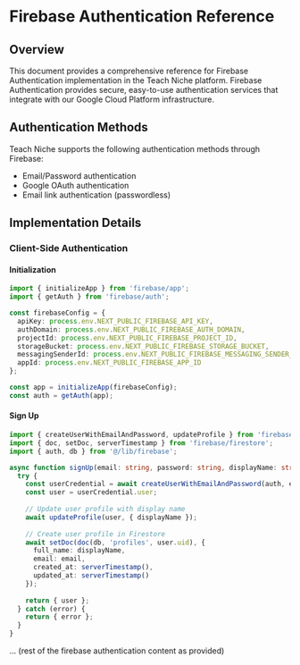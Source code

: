 # Firebase Authentication Reference

## Overview

This document provides a comprehensive reference for Firebase Authentication implementation in the Teach Niche platform. Firebase Authentication provides secure, easy-to-use authentication services that integrate with our Google Cloud Platform infrastructure.

## Authentication Methods

Teach Niche supports the following authentication methods through Firebase:

- Email/Password authentication
- Google OAuth authentication
- Email link authentication (passwordless)

## Implementation Details

### Client-Side Authentication

#### Initialization

```typescript
import { initializeApp } from 'firebase/app';
import { getAuth } from 'firebase/auth';

const firebaseConfig = {
  apiKey: process.env.NEXT_PUBLIC_FIREBASE_API_KEY,
  authDomain: process.env.NEXT_PUBLIC_FIREBASE_AUTH_DOMAIN,
  projectId: process.env.NEXT_PUBLIC_FIREBASE_PROJECT_ID,
  storageBucket: process.env.NEXT_PUBLIC_FIREBASE_STORAGE_BUCKET,
  messagingSenderId: process.env.NEXT_PUBLIC_FIREBASE_MESSAGING_SENDER_ID,
  appId: process.env.NEXT_PUBLIC_FIREBASE_APP_ID
};

const app = initializeApp(firebaseConfig);
const auth = getAuth(app);
```

#### Sign Up

```typescript
import { createUserWithEmailAndPassword, updateProfile } from 'firebase/auth';
import { doc, setDoc, serverTimestamp } from 'firebase/firestore';
import { auth, db } from '@/lib/firebase';

async function signUp(email: string, password: string, displayName: string) {
  try {
    const userCredential = await createUserWithEmailAndPassword(auth, email, password);
    const user = userCredential.user;
    
    // Update user profile with display name
    await updateProfile(user, { displayName });
    
    // Create user profile in Firestore
    await setDoc(doc(db, 'profiles', user.uid), {
      full_name: displayName,
      email: email,
      created_at: serverTimestamp(),
      updated_at: serverTimestamp()
    });
    
    return { user };
  } catch (error) {
    return { error };
  }
}
```

... (rest of the firebase authentication content as provided)
